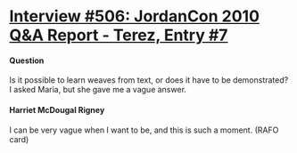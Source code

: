 # [Interview #506: JordanCon 2010 Q&A Report - Terez, Entry #7](https://www.theoryland.com/intvmain.php?i=506#7)

#### Question

Is it possible to learn weaves from text, or does it have to be demonstrated? I asked Maria, but she gave me a vague answer.

#### Harriet McDougal Rigney

I can be very vague when I want to be, and this is such a moment. (RAFO card)

